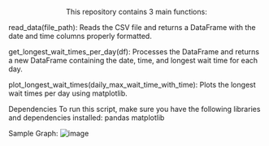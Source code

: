 
<p align="center">
This repository contains 3  main functions:
</p>
read_data(file_path): Reads the CSV file and returns a DataFrame with the date and time columns properly formatted.  


get_longest_wait_times_per_day(df): Processes the DataFrame and returns a new DataFrame containing the date, time, and longest wait time for each day.


plot_longest_wait_times(daily_max_wait_time_with_time): Plots the longest wait times per day using matplotlib.



Dependencies
To run this script, make sure you have the following libraries and dependencies installed:
pandas
matplotlib





Sample Graph:
![image](https://github.com/Vi-Data/Function/assets/108215228/440340e0-6b21-4869-bcae-9c034a475e8c)
